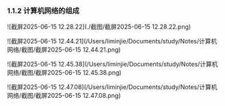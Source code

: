 ### 1.1.2 计算机网络的组成

![截屏2025-06-15 12.28.22](./截图/截屏2025-06-15 12.28.22.png)

![截屏2025-06-15 12.44.21](/Users/liminjie/Documents/study/Notes/计算机网络/截图/截屏2025-06-15 12.44.21.png)

![截屏2025-06-15 12.45.38](/Users/liminjie/Documents/study/Notes/计算机网络/截图/截屏2025-06-15 12.45.38.png)

![截屏2025-06-15 12.47.08](/Users/liminjie/Documents/study/Notes/计算机网络/截图/截屏2025-06-15 12.47.08.png)